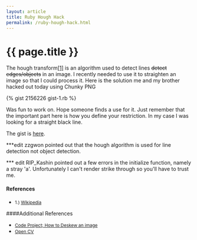 ```yaml
---
layout: article
title: Ruby Hough Hack
permalink: /ruby-hough-hack.html
---
```


# {{ page.title }}

The hough transform<a href="#footnote_1">[1]</a> is an algorithm used to detect lines <s>detect edges/objects</s> in an image. I recently needed to use it to straighten an image so that I could process it. Here is the solution me and my brother hacked out today using Chunky PNG

{% gist 2156226 gist-1.rb %}

Was fun to work on.  Hope someone finds a use for it.  Just remember that the important part here is how you define your restriction.  In my case I was looking for a straight black line.

The gist is <a href="https://gist.github.com/1233581">here</a>.

***edit zzgwon pointed out that the hough algorithm is used for line detection not object detection.

*** edit RIP_Kashin pointed out a few errors in the initialize function, namely a stray 'a'.  Unfortunately I can't render strike through so you'll have to trust me.

#### References

<ul>
  <li><span  style="font-size:12px;">1.) <a id="footnote_1" href="http://en.wikipedia.org/wiki/Hough_transform">Wikipedia</a></span></li>
</ul>

####Additional References
<ul>
  <li><span  style="font-size:12px;"><a id="footnote_1" href="http://www.codeproject.com/KB/graphics/Deskew_an_Image.aspx">Code Project; How to Deskew an image</a></span></li>
  <li><span  style="font-size:12px;"><a id="footnote_1" href="http://www.seas.upenn.edu/~bensapp/opencvdocs/ref/opencvref_cv.htm">Open CV</a></span></li>
</ul>